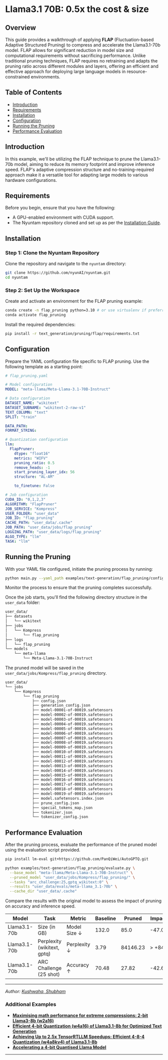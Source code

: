 # Llama3.1 70B: 0.5x the cost & size

## Overview

This guide provides a walkthrough of applying **FLAP** (Fluctuation-based Adaptive Structured Pruning) to compress and accelerate the Llama3.1-70b model. FLAP allows for significant reduction in model size and computational requirements without sacrificing performance. Unlike traditional pruning techniques, FLAP requires no retraining and adapts the pruning ratio across different modules and layers, offering an efficient and effective approach for deploying large language models in resource-constrained environments.

## Table of Contents

- [Introduction](#introduction)
- [Requirements](#requirements)
- [Installation](#installation)
- [Configuration](#configuration)
- [Running the Pruning](#running-the-pruning)
- [Performance Evaluation](#performance-evaluation)

## Introduction

In this example, we'll be utilizing the FLAP technique to prune the Llama3.1-70b model, aiming to reduce its memory footprint and improve inference speed. FLAP's adaptive compression structure and no-training-required approach make it a versatile tool for adapting large models to various hardware configurations.

## Requirements

Before you begin, ensure that you have the following:

- A GPU-enabled environment with CUDA support.
- The Nyuntam repository cloned and set up as per the [Installation Guide](#installation).

## Installation

### Step 1: Clone the Nyuntam Repository

Clone the repository and navigate to the `nyuntam` directory:

```bash
git clone https://github.com/nyunAI/nyuntam.git
cd nyuntam
```

### Step 2: Set Up the Workspace

Create and activate an environment for the FLAP pruning example:

```bash
conda create -n flap_pruning python=3.10 # or use virtualenv if preferred
conda activate flap_pruning
```

Install the required dependencies:

```bash
pip install -r text_generation/pruning/flap/requirements.txt
```

## Configuration

Prepare the YAML configuration file specific to FLAP pruning. Use the following template as a starting point:

```yaml
# flap_pruning.yaml

# Model configuration
MODEL: "meta-llama/Meta-Llama-3.1-70B-Instruct"

# Data configuration
DATASET_NAME: "wikitext"
DATASET_SUBNAME: "wikitext-2-raw-v1"
TEXT_COLUMN: "text"                     
SPLIT: "train"

DATA_PATH:
FORMAT_STRING:

# Quantization configuration
llm:
  FlapPruner:
    dtype: "float16"
    metrics: "WIFV"
    pruning_ratio: 0.5
    remove_heads: -1
    start_pruning_layer_idx: 56
    structure: "AL-AM"

    to_finetune: False

# Job configuration
CUDA_ID: "0,1,2,3"
ALGORITHM: "FlapPruner"
JOB_SERVICE: "Kompress"
USER_FOLDER: "user_data"
JOB_ID: "flap_pruning"
CACHE_PATH: "user_data/.cache"
JOB_PATH: "user_data/jobs/flap_pruning"
LOGGING_PATH: "user_data/logs/flap_pruning"
ALGO_TYPE: "llm"
TASK: "llm"
```

## Running the Pruning

With your YAML file configured, initiate the pruning process by running:

```bash
python main.py --yaml_path examples/text-generation/flap_pruning/config.yaml
```

Monitor the process to ensure that the pruning completes successfully.

Once the job starts, you'll find the following directory structure in the `user_data` folder:

```bash
user_data/
├── datasets
│   └── wikitext
├── jobs
│   └── Kompress
│       └── flap_pruning
├── logs
│   └── flap_pruning
└── models
    └── meta-llama
        └── Meta-Llama-3.1-70B-Instruct
```

The pruned model will be saved in the `user_data/jobs/Kompress/flap_pruning` directory.

```bash
user_data/
└── jobs
    └── Kompress
        └── flap_pruning
            ├── config.json
            ├── generation_config.json
            ├── model-00001-of-00019.safetensors
            ├── model-00002-of-00019.safetensors
            ├── model-00003-of-00019.safetensors
            ├── model-00004-of-00019.safetensors
            ├── model-00005-of-00019.safetensors
            ├── model-00006-of-00019.safetensors
            ├── model-00007-of-00019.safetensors
            ├── model-00008-of-00019.safetensors
            ├── model-00009-of-00019.safetensors
            ├── model-00010-of-00019.safetensors
            ├── model-00011-of-00019.safetensors
            ├── model-00012-of-00019.safetensors
            ├── model-00013-of-00019.safetensors
            ├── model-00014-of-00019.safetensors
            ├── model-00015-of-00019.safetensors
            ├── model-00016-of-00019.safetensors
            ├── model-00017-of-00019.safetensors
            ├── model-00018-of-00019.safetensors
            ├── model-00019-of-00019.safetensors
            ├── model.safetensors.index.json
            ├── prune_config.json
            ├── special_tokens_map.json
            ├── tokenizer.json
            └── tokenizer_config.json
```

## Performance Evaluation

After the pruning process, evaluate the performance of the pruned model using the evaluation script provided.

```bash
pip install lm-eval git+https://github.com/PanQiWei/AutoGPTQ.git

python examples/text-generation/flap_pruning/evaluate.py \
  --base_model "meta-llama/Meta-Llama-3.1-70B-Instruct" \
  --pruned_model "user_data/jobs/Kompress/flap_pruning/" \
  --tasks "arc_challenge:25,gptq_wikitext:0" \
  --results "user_data/evals/meta-llama_3.1-70b" \
  --cache_dir "user_data/.cache"

```

Compare the results with the original model to assess the impact of pruning on accuracy and inference speed.

| Model        | Task                         | Metric        | Baseline  | Pruned    | Impact  |
|------------- |----------------------------- |-------------- |---------- |---------- |-------- |
| Llama3.1-70b  | Size (in GB)                 | Model Size ↓  | 132.0     | 85.0      | -47.0  |
| Llama3.1-70b  | Perplexity (wikitext, gptq)  | Perplexity ↓  | 3.79      | 84146.23  | > +84k  |
| Llama3.1-70b  | ARC Challenge (25 shot)      | Accuracy ↑    | 70.48     | 27.82     | -42.66  |

---

*Author: [Kushwaha, Shubham](https://www.linkedin.com/in/shwoobham/)*

### Additional Examples

- **[Maximising math performance for extreme compressions: 2-bit Llama3-8b (w2a16)](../aqlm_quantization/readme.md)**
- **[Efficient 4-bit Quantization (w4a16) of Llama3.1-8b for Optimized Text Generation](../awq_quantization/readme.md)**
- **[Achieving Up to 2.5x TensorRTLLM Speedups: Efficient 4-8-4 Quantization (w4a8kv4) of Llama3.1-8b](../lmquant_quantization/readme.md)**
- **[Accelerating a 4-bit Quantised Llama Model](../tensorrtllm_engine/readme.md)**

---
